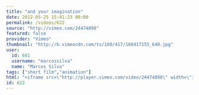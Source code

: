 ```yaml
---
title: "and your imagination"
date: 2012-05-25 15:41:23 00:00
permalink: /videos/622
source: "http://vimeo.com/24474898"
featured: false
provider: "Vimeo"
thumbnail: "http://b.vimeocdn.com/ts/160/417/160417155_640.jpg"
user:
  id: 681
  username: "marcossilva"
  name: "Marcos Silva"
tags: ["short film","animation"]
html: "<iframe src=\"http://player.vimeo.com/video/24474898\" width=\"1280\" height=\"720\" frameborder=\"0\" webkitallowfullscreen mozallowfullscreen allowfullscreen></iframe>"
id: 622
---
```


